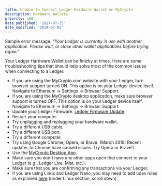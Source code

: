 ```yaml
---
title: Unable to Connect Ledger Hardware Wallet on MyCrypto
description: Hardware Wallets
priority: 100
date_published: '2017-07-15'
date_modified: '2019-07-05'
---
```


Sample error message: *"Your Ledger is currently in use with another application. Please wait, or close other wallet applications before trying again."*

Your Ledger Hardware Wallet can be finicky at times. Here are some troubleshooting tips that should help solve most of the common issues when connecting to a Ledger.

* If you are using the MyCrypto.com website with your Ledger, turn browser support turned ON. This option is on your Ledger device itself. Navigate to Ethereum -> Settings -> Browser Support.
* If you are using the MyCrypto desktop application, make sure browser support is turned OFF. This option is on your Ledger device itself. Navigate to Ethereum -> Settings -> Browser Support.
* Update your Ledger Firmware. [Ledger Firmware Update](https://support.ledger.com/hc/en-us/articles/360002731113-Update-device-firmware).
* Restart your computer.
* Try unplugging and replugging your hardware wallet.
* Try a different USB cable.
* Try a different USB port.
* Try a different computer.
* Try using Google Chrome, Opera, or Brave. (March 2019: Recent updates to Chrome have caused issues. Try Opera or Brave!)
* Use the [MyCrypto Desktop App](https://download.mycrypto.com/).
* Make sure you don't have any other apps open that connect to your Ledger (e.g., Ledger Live, Mist, etc.).
* Make sure that you are confirming any transactions via your Ledger.
* If you are using Linux and Ledger Nano, you may need to add udev rules as explained [here](https://support.ledger.com/hc/en-us/articles/115005165269-Fix-connection-issues) (under Linux section, scroll down).
